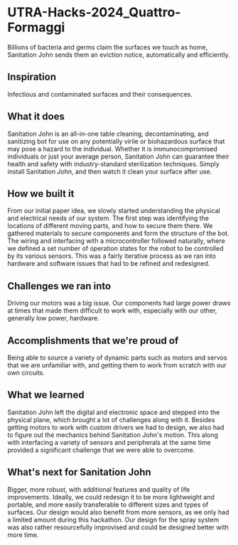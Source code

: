 # UTRA-Hacks-2024_Quattro-Formaggi
Billions of bacteria and germs claim the surfaces we touch as home, Sanitation John sends them an eviction notice, automatically and efficiently.

## Inspiration
Infectious and contaminated surfaces and their consequences.

## What it does
Sanitation John is an all-in-one table cleaning, decontaminating, and sanitizing bot for use on any potentially virile or biohazardous surface that may pose a hazard to the individual. Whether it is immunocompromised individuals or just your average person, Sanitation John can guarantee their health and safety with industry-standard sterilization techniques. Simply install Sanitation John, and then watch it clean your surface after use.

## How we built it
From our initial paper idea, we slowly started understanding the physical and electrical needs of our system. The first step was identifying the locations of different moving parts, and how to secure them there. We gathered materials to secure components and form the structure of the bot. The wiring and interfacing with a microcontroller followed naturally, where we defined a set number of operation states for the robot to be controlled by its various sensors. This was a fairly iterative process as we ran into hardware and software issues that had to be refined and redesigned.

## Challenges we ran into
Driving our motors was a big issue. Our components had large power draws at times that made them difficult to work with, especially with our other, generally low power, hardware.

## Accomplishments that we're proud of
Being able to source a variety of dynamic parts such as motors and servos that we are unfamiliar with, and getting them to work from scratch with our own circuits.

## What we learned
Sanitation John left the digital and electronic space and stepped into the physical plane, which brought a lot of challenges along with it. Besides getting motors to work with custom drivers we had to design, we also had to figure out the mechanics behind Sanitation John's motion. This along with interfacing a variety of sensors and peripherals at the same time provided a significant challenge that we were able to overcome.

## What's next for Sanitation John
Bigger, more robust, with additional features and quality of life improvements. Ideally, we could redesign it to be more lightweight and portable, and more easily transferable to different sizes and types of surfaces. Our design would also benefit from more sensors, as we only had a limited amount during this hackathon. Our design for the spray system was also rather resourcefully improvised and could be designed better with more time.
